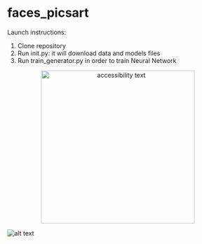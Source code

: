 # faces_picsart

Launch instructions:

1. Clone repository 
2. Run init.py: it will download data and models files
3. Run train_generator.py in order to train Neural Network

<p align="center">
  <img src="https://psv4.userapi.com/c848320/u6729856/docs/d2/5f52966d2ba6/ex_1.png?extra=FGlukA5f8Atn-ZwQ-dfkh7O73lEPo_By4tNi8oF3y9hTExoqNNaYozspDAvqk9NiGYCY2R843P6xmIixXJOz3UUyBdDFVshkdqrszVS3HyWkH-Nl2hOv9jk5WAMpsE0c3yMeapoeROh7_kBvQvFrMw" width="350" alt="accessibility text">
</p>

![alt text](https://psv4.userapi.com/c848320/u6729856/docs/d2/5f52966d2ba6/ex_1.png?extra=FGlukA5f8Atn-ZwQ-dfkh7O73lEPo_By4tNi8oF3y9hTExoqNNaYozspDAvqk9NiGYCY2R843P6xmIixXJOz3UUyBdDFVshkdqrszVS3HyWkH-Nl2hOv9jk5WAMpsE0c3yMeapoeROh7_kBvQvFrMw)

